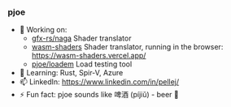 ### pjoe
- 🔭 Working on:
  - [gfx-rs/naga](https://github.com/gfx-rs/naga) Shader translator
  - [wasm-shaders](https://github.com/pjoe/wasm-shaders) Shader translator, running in the browser: https://wasm-shaders.vercel.app/
  - [pjoe/loadem](https://github.com/pjoe/loadem) Load testing tool
- 🌱 Learning: Rust, Spir-V, Azure
- 📫 LinkedIn: https://www.linkedin.com/in/pellej/
- ⚡ Fun fact: pjoe sounds like 啤酒 (píjiŭ) - beer 🍺

<!--
**pjoe/pjoe** is a ✨ _special_ ✨ repository because its `README.md` (this file) appears on your GitHub profile.

Here are some ideas to get you started:

- 🔭 I’m currently working on ...
- 🌱 I’m currently learning ...
- 👯 I’m looking to collaborate on ...
- 🤔 I’m looking for help with ...
- 💬 Ask me about ...
- 📫 How to reach me: ...
- 😄 Pronouns: ...
- ⚡ Fun fact: ...
-->

